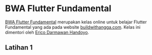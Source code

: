 # BWA Flutter Fundamental
[BWA Flutter Fundamental](https://www.buildwithangga.com/kelas/flutter-fundamentals) merupakan kelas online untuk belajar Flutter Fundamental yang ada pada website [buildwithangga.com](https://www.buildwithangga.com/). Kelas ini dimentori oleh [Erico Darmawan Handoyo](https://ericodarmawan.com/#/).

## Latihan 1
